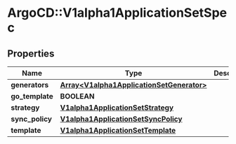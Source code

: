 # ArgoCD::V1alpha1ApplicationSetSpec

## Properties
Name | Type | Description | Notes
------------ | ------------- | ------------- | -------------
**generators** | [**Array&lt;V1alpha1ApplicationSetGenerator&gt;**](V1alpha1ApplicationSetGenerator.md) |  | [optional] 
**go_template** | **BOOLEAN** |  | [optional] 
**strategy** | [**V1alpha1ApplicationSetStrategy**](V1alpha1ApplicationSetStrategy.md) |  | [optional] 
**sync_policy** | [**V1alpha1ApplicationSetSyncPolicy**](V1alpha1ApplicationSetSyncPolicy.md) |  | [optional] 
**template** | [**V1alpha1ApplicationSetTemplate**](V1alpha1ApplicationSetTemplate.md) |  | [optional] 


